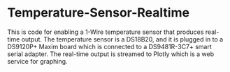# Temperature-Sensor-Realtime

 This is code for enabling a 1-Wire temperature sensor that produces real-time output. The temperature sensor is a DS18B20, and it is plugged in to a DS9120P+ Maxim board which is connected to a DS9481R-3C7+ smart serial adapter. The real-time output is streamed to Plotly which is a web service for graphing.
